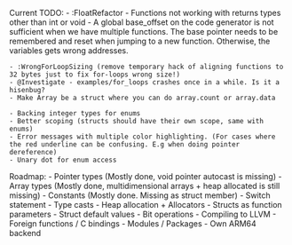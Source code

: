 Current TODO:
    - :FloatRefactor
    - Functions not working with returns types other than int or void
    - A global base_offset on the code generator is not sufficient when we have multiple functions.
      The base pointer needs to be remembered and reset when jumping to a new function. Otherwise,
      the variables gets wrong addresses.

    - :WrongForLoopSizing (remove temporary hack of aligning functions to 32 bytes just to fix for-loops wrong size!)
    - @Investigate - examples/for_loops crashes once in a while. Is it a hisenbug?
    - Make Array be a struct where you can do array.count or array.data

    - Backing integer types for enums
    - Better scoping (structs should have their own scope, same with enums)
    - Error messages with multiple color highlighting. (For cases where the red underline can be confusing. E.g when doing pointer dereference)
    - Unary dot for enum access

Roadmap:
    - Pointer types (Mostly done, void pointer autocast is missing)
    - Array types (Mostly done, multidimensional arrays + heap allocated is still missing)
    - Constants (Mostly done. Missing as struct member)
    - Switch statement
    - Type casts
    - Heap allocation + Allocators
    - Structs as function parameters
    - Struct default values
    - Bit operations
    - Compiling to LLVM
    - Foreign functions / C bindings
    - Modules / Packages
    - Own ARM64 backend
